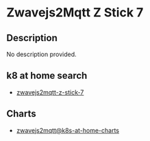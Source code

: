 # Zwavejs2Mqtt Z Stick 7

## Description

No description provided.

## k8 at home search

- [zwavejs2mqtt-z-stick-7](https://nanne.dev/k8s-at-home-search/#/zwavejs2mqtt-z-stick-7)

## Charts

- [zwavejs2mqtt@k8s-at-home-charts](https://k8s-at-home.com/charts/)
